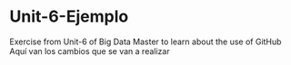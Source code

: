 # Unit-6-Ejemplo
Exercise from Unit-6 of Big Data Master to learn about the use of GitHub
Aquí van los cambios que se van a realizar
